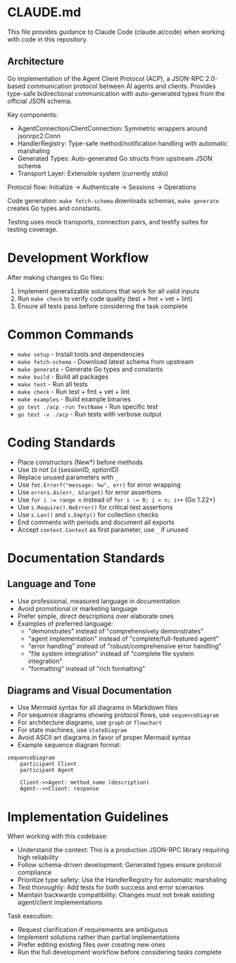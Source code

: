 # CLAUDE.md

This file provides guidance to Claude Code (claude.ai/code) when working with code in this repository.

## Architecture

Go implementation of the Agent Client Protocol (ACP), a JSON-RPC 2.0-based communication protocol between AI agents and clients. Provides type-safe bidirectional communication with auto-generated types from the official JSON schema.

Key components:
- AgentConnection/ClientConnection: Symmetric wrappers around jsonrpc2.Conn
- HandlerRegistry: Type-safe method/notification handling with automatic marshaling
- Generated Types: Auto-generated Go structs from upstream JSON schema
- Transport Layer: Extensible system (currently stdio)

Protocol flow: Initialize → Authenticate → Sessions → Operations

Code generation: `make fetch-schema` downloads schemas, `make generate` creates Go types and constants.

Testing uses mock transports, connection pairs, and testify suites for testing coverage.

# Development Workflow

After making changes to Go files:
1. Implement generalizable solutions that work for all valid inputs
2. Run `make check` to verify code quality (test + fmt + vet + lint)
3. Ensure all tests pass before considering the task complete

# Common Commands

- `make setup` - Install tools and dependencies
- `make fetch-schema` - Download latest schema from upstream
- `make generate` - Generate Go types and constants
- `make build` - Build all packages
- `make test` - Run all tests
- `make check` - Run test + fmt + vet + lint
- `make examples` - Build example binaries
- `go test ./acp -run TestName` - Run specific test
- `go test -v ./acp` - Run tests with verbose output

# Coding Standards

- Place constructors (New*) before methods
- Use `ID` not `Id` (sessionID, optionID)
- Replace unused parameters with `_`
- Use `fmt.Errorf("message: %w", err)` for error wrapping
- Use `errors.As(err, &target)` for error assertions
- Use `for i := range n` instead of `for i := 0; i < n; i++` (Go 1.22+)
- Use `s.Require().NoError()` for critical test assertions
- Use `s.Len()` and `s.Empty()` for collection checks
- End comments with periods and document all exports
- Accept `context.Context` as first parameter, use `_` if unused

# Documentation Standards

## Language and Tone

- Use professional, measured language in documentation
- Avoid promotional or marketing language
- Prefer simple, direct descriptions over elaborate ones
- Examples of preferred language:
  - "demonstrates" instead of "comprehensively demonstrates"
  - "agent implementation" instead of "complete/full-featured agent"
  - "error handling" instead of "robust/comprehensive error handling"
  - "file system integration" instead of "complete file system integration"
  - "formatting" instead of "rich formatting"

## Diagrams and Visual Documentation

- Use Mermaid syntax for all diagrams in Markdown files
- For sequence diagrams showing protocol flows, use `sequenceDiagram`
- For architecture diagrams, use `graph` or `flowchart`
- For state machines, use `stateDiagram`
- Avoid ASCII art diagrams in favor of proper Mermaid syntax
- Example sequence diagram format:
```mermaid
sequenceDiagram
    participant Client
    participant Agent
    
    Client->>Agent: method_name (description)
    Agent-->>Client: response
```

# Implementation Guidelines

When working with this codebase:
- Understand the context: This is a production JSON-RPC library requiring high reliability
- Follow schema-driven development: Generated types ensure protocol compliance
- Prioritize type safety: Use the HandlerRegistry for automatic marshaling
- Test thoroughly: Add tests for both success and error scenarios
- Maintain backwards compatibility: Changes must not break existing agent/client implementations

Task execution:
- Request clarification if requirements are ambiguous
- Implement solutions rather than partial implementations
- Prefer editing existing files over creating new ones
- Run the full development workflow before considering tasks complete
